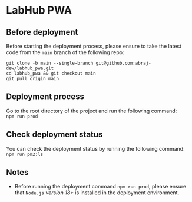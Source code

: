 # LabHub PWA

## Before deployment

Before starting the deployment process, please ensure to take the latest code from the `main` branch of the following repo:

`git clone -b main --single-branch git@github.com:abraj-dew/labhub_pwa.git`  
`cd labhub_pwa && git checkout main`  
`git pull origin main`  

## Deployment process
Go to the root directory of the project and run the following command:  
`npm run prod`  

## Check deployment status

You can check the deployment status by running the following command:  
`npm run pm2:ls`  

## Notes

* Before running the deployment command `npm run prod`, please ensure that `Node.js` *version 18+* is installed in the deployment environment.  
